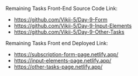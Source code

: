 Remaining Tasks Front-End Source Code Link:
- https://github.com/Vikii-5/Day-9-Form
- https://github.com/Vikii-5/Day-9-Input-Elements
-  https://github.com/Vikii-5/Day-9-Other-Tasks

Remaining Tasks Front end Deployed Link:
- https://subscription-form-page.netlify.app/
- https://input-elements-page.netlify.app/
- https://other-tasks-page.netlify.app/
